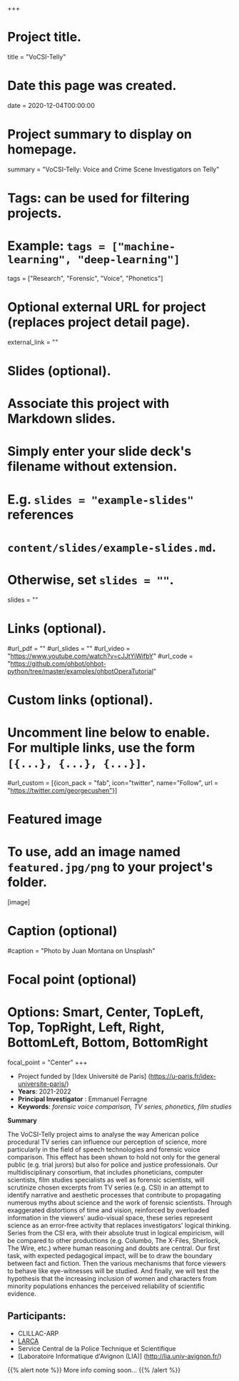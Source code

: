 +++
# Project title.
title = "VoCSI-Telly"

# Date this page was created.
date = 2020-12-04T00:00:00

# Project summary to display on homepage.
summary = "VoCSI-Telly: Voice and Crime Scene Investigators on Telly"

# Tags: can be used for filtering projects.
# Example: `tags = ["machine-learning", "deep-learning"]`
tags = ["Research", "Forensic", "Voice", "Phonetics"]

# Optional external URL for project (replaces project detail page).
external_link = ""

# Slides (optional).
#   Associate this project with Markdown slides.
#   Simply enter your slide deck's filename without extension.
#   E.g. `slides = "example-slides"` references 
#   `content/slides/example-slides.md`.
#   Otherwise, set `slides = ""`.
slides = ""

# Links (optional).
#url_pdf = ""
#url_slides = ""
#url_video = "https://www.youtube.com/watch?v=cJJtYiWifbY"
#url_code = "https://github.com/ohbot/ohbot-python/tree/master/examples/ohbotOperaTutorial"

# Custom links (optional).
#   Uncomment line below to enable. For multiple links, use the form `[{...}, {...}, {...}]`.
#url_custom = [{icon_pack = "fab", icon="twitter", name="Follow", url = "https://twitter.com/georgecushen"}]

# Featured image
# To use, add an image named `featured.jpg/png` to your project's folder. 
[image]
  # Caption (optional)
  #caption = "Photo by Juan Montana on Unsplash"
  
  # Focal point (optional)
  # Options: Smart, Center, TopLeft, Top, TopRight, Left, Right, BottomLeft, Bottom, BottomRight
  focal_point = "Center"
+++
- Project funded by [Idex Université de Paris] (https://u-paris.fr/idex-universite-paris/)
- **Years**: 2021-2022
- **Principal Investigator** : Emmanuel Ferragne
- **Keywords**: *forensic voice comparison, TV series, phonetics, film studies*


**Summary**

The VoCSI-Telly project aims to analyse the way American police procedural TV series can influence our perception of science, more particularly in the field of speech technologies and forensic voice comparison. This effect has been shown to hold not only for the general public (e.g. trial jurors) but also for police and justice professionals. Our multidisciplinary consortium, that includes phoneticians, computer scientists, film studies specialists as well as forensic scientists, will scrutinize chosen excerpts from TV series (e.g. CSI) in an attempt to identify narrative and aesthetic processes that contribute to propagating numerous myths about science and the work of forensic scientists. Through exaggerated distortions of time and vision, reinforced by overloaded information in the viewers' audio-visual space, these series represent science as an error-free activity that replaces investigators' logical thinking. Series from the CSI era, with their absolute trust in logical empiricism, will be compared to other productions (e.g. Columbo, The X-Files, Sherlock, The Wire, etc.) where human reasoning and doubts are central. Our first task, with expected pedagogical impact, will be to draw the boundary between fact and fiction. Then the various mechanisms that force viewers to behave like eye-witnesses will be studied. And finally, we will test the hypothesis that the increasing inclusion of women and characters from minority populations enhances the perceived reliability of scientific evidence. 

## Participants:
- CLILLAC-ARP
- [LARCA](http://www.larca.univ-paris-diderot.fr/en/home/)
- Service Central de la Police Technique et Scientifique
- [Laboratoire Informatique d'Avignon (LIA)] (http://lia.univ-avignon.fr/)



{{% alert note %}}
More info coming soon...
{{% /alert %}}